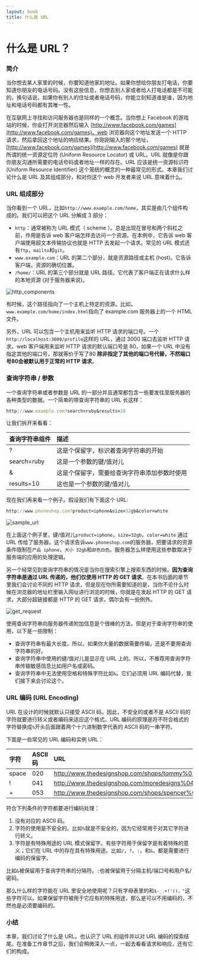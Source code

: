 ```yaml
---
layout: book
title: 什么是 URL
---
```


# 什么是 URL？

### 简介

当你想去某人家里的时候，你要知道他家的地址。如果你想给你朋友打电话，你要知道你朋友的电话号码。没有这些信息，你想去别人家或者给人打电话都是不可能的。换句话说，如果你有别人的住址或者电话号码，你能立刻知道谁是谁，因为地址和电话号码都有其唯一性。

在互联网上寻找和访问服务器也是同样的一个概念。当你想上 Facebook 的游戏站的时候，你会打开浏览器然后输入 [http://www.facebook.com/games](http://www.facebook.com/games)。web 浏览器向这个地址发送一个 HTTP 请求，然后拿回这个地址的响应结果。你刚刚输入的那个地址，[http://www.facebook.com/games](http://www.facebook.com/games) 就是所谓的统一资源定位符 (Uniform Resource Locator) 或 URL。URL 就像是你跟你朋友沟通所需要的电话号码或者地址一样的存在。URL 应该是统一资源标识符 (Uniform Resource Identifier) 这个笼统的概念的一种最常见的形式。本章我们讨论什么是 URL 及其组成部分，和对你这个 web 开发者来说 URL 意味着什么。

### URL 组成部分
当你看到一个 URL，比如```http://www.example.com/home```，其实是由几个组件构成的。我们可以把这个 URL 分解成 3 部分：

* ```http```：通常被称为 URL 模式（ scheme ）。总是出现在冒号和两个斜杠之前，作用是告诉 web 客户端怎样去访问一个资源。在本例中，它告诉 web 客户端使用超文本传输协议也就是 HTTP 去发起一个请求。常见的 URL 模式还有```ftp```，```mailto```和```git```。
* ```www.example.com```：URL 的第二个部分，就是资源路径或主机 (host)。它告诉客户端，资源的确切位置。
* ```/home/```：URL 的第三个部分就是 URL 路径。它代表了客户端正在请求什么样的本地资源 (对于服务器来说)。

![http_components](../../images/url_components.png)

有时候，这个路径指向了一个主机上特定的资源。比如，```www.example.com/home/index.html```指向了 example.com 服务器上的一个 HTML 文件。

另外，URL 可以包含一个主机用来监听 HTTP 请求的端口号。一个```http://localhost:3000/profile```这样的 URL，通过 3000 端口去监听 HTTP 请求。web 客户端用来监听 HTTP 请求的默认端口号是 80，如果一个 URL 中没有指定其他的端口号，那就等价于写了80 **除非指定了其他的端口号代替，不然端口号80会被默认用于正常的 HTTP 请求**。

### 查询字符串 / 参数
一个查询字符串或者参数是 URL 的一部分并且通常都包含一些要发往至服务器的各种类型的数据。一个简单的带查询字符串的 URL 长这样：

```ruby
http://www.example.com?search=ruby&results=10
```

让我们拆开来看看：

|查询字符串组件   | 描述             |
|:------------- |:--------------- |
|?              |这是个保留字，标识着查询字符串的开始 |
|search=ruby    |这是一个参数的键/值对儿        |
|&              |这是个保留字，需要给查询字符串添加参数时使用|
|results=10     |这也是一个参数的键/值对儿      |

现在我们再来看一个例子。假设我们有下面这个 URL:

```ruby
http://www.phoneshop.com?product=iphone&size=32gb&color=white
```

![sample_url](../../images/query_string_components.png)

在上面这个例子里，键/值对儿```product=iphone```，```size=32gb```，```color=white``` 通过 URL 传给了服务器。这个请求告诉```www.phoneshop.com```的服务器，把要请求的资源条件限制在```产品 iphone```，```大小 32gb```和```颜色白色```。服务器怎么样使用这些参数取决于服务端的应用的处理逻辑。

另一个经常见到查询字符串的情况是当你在搜索引擎上搜索东西的时候。**因为查询字符串是通过 URL 传递的，他们仅使用 HTTP 的 GET 请求**。在本书后面的章节里我们会讨论不同的 HTTP 请求，但是现在你所需要知道的是，当你不论什么时候在浏览器的地址栏里输入网址进行浏览的时候，你就是在发起 HTTP 的 GET 请求。大部分超链接都是 HTTP 的 GET 请求，偶尔会有一些例外。

![get_request](../../images/query_strings.jpg)

使用查询字符串向服务器传递附加信息是个很棒的方法，但是对于查询字符串的使用，以下是一些限制：

* 查询字符串有最大长度。所以，如果你大量的数据需要传输，还是不要用查询字符串的好。
* 查询字符串中使用的键/值对儿是显示在 URL 上的。所以，不推荐用查询字符串传输敏感信息比如用户名或密码。
* 查询字符串中无法使用空格和特殊字符比如```&```。它们必须用 URL 编码代替，我们接下来会讨论这个。

### URL 编码 (URL Encoding)

URL 在设计的时候就默认只接受 ASCII 码。因此，不安全的或者不是 ASCII 码的字符就要进行转义或者编码来适应这个格式。URL 编码的原理是将不符合格式的字符替换成```%```开头后面跟着两个十六进制数字代表的 ASCII 码的一串字符。

下面是一些常见的 URL 编码和实例 URL：

| 字符  | ASCII 码  | URL                                                   |
| :---- | :-- | :-------------                                            |
|space  | 020 | http://www.thedesignshop.com/shops/tommy%020hilfiger.html |
|!      | 041 | http://www.thedesignshop.com/moredesigns%041.html         |
|+      | 053 | http://www.thedesignshop.com/shops/spencer%053.html       |

符合下列条件的字符都要进行编码处理：

1. 没有对应的 ASCII 码。
2. 字符的使用是不安全的。比如```%```就是不安全的，因为它经常用于对其它字符进行转义。
3. 字符是有特殊用途的 URL 模式保留字。有些字符用于保留字是有着特殊的意义；它们在 URL 中的存在具有特殊用途。比如```/```，```?```，```:```，和```&```，都是需要进行编码的保留字。

比如```&```被保留用于查询字符串的分隔符。```:```也被保留用于分隔主机/端口号和用户名/密码。

那么什么样的字符能在 URL 里安全地使用呢？只有字母表里的和```$-_.+!'()，"```这些字符可以。如果保留字符被用于它应有的特殊用途，那么是可以不用编码的，不然也是必须要编码的。

### 小结
本章，我们讨论了什么是 URL。也认识了 URL 的组件并以对 URL 编码的探索结尾。在准备工作章节之后，我们会稍微深入一点，一起去看看请求和响应，还有它们的构成。
